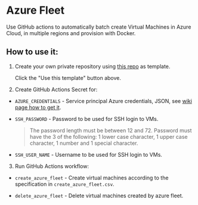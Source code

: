 # Azure Fleet

Use GitHub actions to automatically batch create Virtual Machines in Azure Cloud, in multiple regions and provision with Docker.


## How to use it:

1. Create your own private repository using [this repo](https://github.com/primenumsdev/azure-fleet) as template.

   Click the "Use this template" button above.

2. Create GitHub Actions Secret for:
  - `AZURE_CREDENTIALS` - Service principal Azure credentials, JSON, see [wiki page how to get it](https://github.com/primenumsdev/azure-fleet/wiki/Get-Azure-Service-Principal-Credentials).

  - `SSH_PASSWORD` - Password to be used for SSH login to VMs.
    > The password length must be between 12 and 72. Password must have the 3 of the following: 1 lower case character, 1 upper case character, 1 number and 1 special character.
  
  - `SSH_USER_NAME` - Username to be used for SSH login to VMs.

3. Run GitHub Actions workflow:

  - `create_azure_fleet` - Create virtual machines according to the specification in `create_azure_fleet.csv`.

  - `delete_azure_fleet` - Delete virtual machines created by azure fleet.

